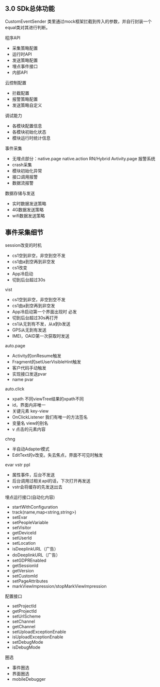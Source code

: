 ## 3.0 SDk总体功能

CustomEventSender 类里通过mock框架拦截到传入的参数，并自行封装一个equal类对其进行判断。

程序API
- 采集策略配置
- 运行时API
- 发送策略配置
- 埋点事件接口
- 内部API

云控制配置
- 拦截配置
- 报警策略配置
- 发送策略自定义

调试能力
- 各模块配置信息
- 各模块初始化状态
- 模块运行时统计信息


事件采集
- 无埋点部分：native.page native.action RN/Hybrid Avtivity.page
报警系统
- crash采集
- 模块初始化异常
- 接口调用报警
- 数据流报警

数据存储与发送
- 实时数据发送策略
- 4G数据发送策略
- wifi数据发送策略

## 事件采集细节

session改变的时机
- cs1空到非空，非空到空不发
- cs1由a到空再到非空发
- cs1改变
- App冷启动
- 切到后台超过30s


vist
- cs1空到非空，非空到空不发 
- cs1由a到空再到非空发
- App冷启动第一个界面出现时 必发
- 切到后台超过30s再打开
- cs1从无到有不发，从a到b发送
- GPS从无到有发送
- IMEI，OAID第一次获取时发送

auto.page
- Activity的onResume触发
- Fragment的setUserVisibleHint触发
- 客户代码手动触发
- 实现接口发送pvar
- name pvar

auto.click
- xpath 不同viewTree结果的xpath不同
- id，界面内非唯一
- 关键元素 key-view
- OnClickListener 我们有唯一的方法签名
- 变量名 view的别名
- v 点击的元素内容


chng
- 半自动Adapter模式
- EditText的v改变。失去焦点，界面不可见时触发

evar vstr ppl
- 属性事件，后台不发送
- 后台调用过相关api的话，下次打开再发送
- vstr会将缓存的先发送出去

埋点运行接口(自动化内容)
- startWithConfiguration
- track(name,map<string,string>)
- setEvar
- setPeopleVariable
- setVisitor
- getDeviceId
- setUserId
- setLocation
- isDeeplinkURL（广告）
- doDeeplinkURL（广告）
- setGDPREnabled
- getSessionId
- getVersion
- setCustomId
- setPageAttributes
- markViewImpression/stopMarkViewImpression 

配置接口
- setProjectId
- getProjectId
- setUrlScheme
- setChannel
- getChannel
- setUploadExceptionEnable
- isUploadExceptionEnable
- setDebugMode
- isDebugMode



圈选
- 事件圈选
- 界面圈选
- mobileDebugger